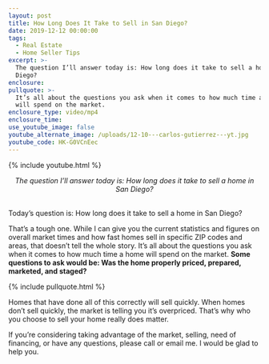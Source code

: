 ```yaml
---
layout: post
title: How Long Does It Take to Sell in San Diego?
date: 2019-12-12 00:00:00
tags:
  - Real Estate
  - Home Seller Tips
excerpt: >-
  The question I’ll answer today is: How long does it take to sell a home in San
  Diego?
enclosure:
pullquote: >-
  It’s all about the questions you ask when it comes to how much time a home
  will spend on the market.
enclosure_type: video/mp4
enclosure_time:
use_youtube_image: false
youtube_alternate_image: /uploads/12-10---carlos-gutierrez---yt.jpg
youtube_code: HK-G0VCnEec
---
```


{% include youtube.html %}

<center><em>The question I&rsquo;ll answer today is: How long does it take to sell a home in San Diego?</em></center>

<br>Today’s question is: How long does it take to sell a home in San Diego?

That’s a tough one. While I can give you the current statistics and figures on overall market times and how fast homes sell in specific ZIP codes and areas, that doesn’t tell the whole story. It’s all about the questions you ask when it comes to how much time a home will spend on the market. **Some questions to ask would be: Was the home properly priced, prepared, marketed, and staged?**

{% include pullquote.html %}

Homes that have done all of this correctly will sell quickly. When homes don’t sell quickly, the market is telling you it’s overpriced. That’s why who you choose to sell your home really does matter.

If you’re considering taking advantage of the market, selling, need of financing, or have any questions, please call or email me. I would be glad to help you.